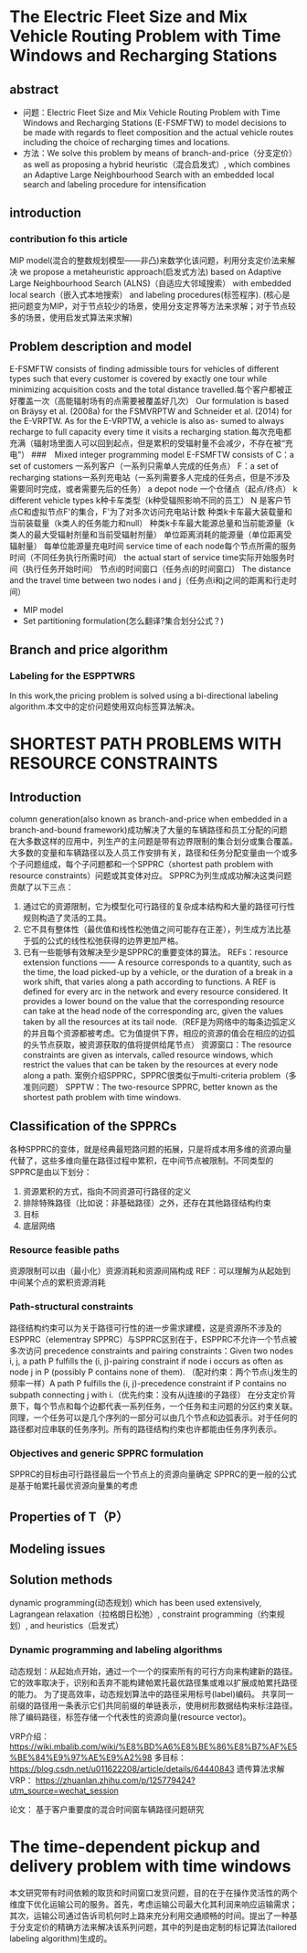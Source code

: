 # The Electric Fleet Size and Mix Vehicle Routing Problem with Time Windows and Recharging Stations
## abstract
* 问题：Electric Fleet Size and Mix Vehicle Routing Problem with Time Windows and Recharging Stations (E-FSMFTW) to model decisions to be made with regards to fleet composition and the actual vehicle routes including the choice of recharging times and locations.
* 方法：We solve this problem by means of branch-and-price（分支定价） as well as proposing a hybrid heuristic（混合启发式）, which combines an Adaptive Large Neighbourhood Search with an embedded local search and labeling procedure for intensification
## introduction
### contribution fo this article
MIP model(混合的整数规划模型——非凸)来数学化该问题，利用分支定价法来解决
we propose a metaheuristic approach(启发式方法) based on Adaptive Large Neighbourhood Search (ALNS)（自适应大邻域搜索） with embedded local search（嵌入式本地搜索） and labeling procedures(标签程序).
(核心是把问题变为MIP，对于节点较少的场景，使用分支定界等方法来求解；对于节点较多的场景，使用启发式算法来求解)
## Problem description and model
E-FSMFTW consists of finding admissible tours for vehicles of different types such that every customer is covered by exactly one tour while minimizing acquisition costs and the total distance travelled.每个客户都被正好覆盖一次（高能辐射场有的点需要被覆盖好几次）
Our formulation is based on Bräysy et al. (2008a) for the FSMVRPTW and Schneider et al. (2014) for the E-VRPTW. As for the E-VRPTW, a vehicle is also as- sumed to always recharge to full capacity every time it visits a recharging station.每次充电都充满（辐射场里面人可以回到起点，但是累积的受辐射量不会减少，不存在被“充电”）
###　Mixed integer programming model
E-FSMFTW consists of 
C：a set of customers 一系列客户（一系列只需单人完成的任务点）
F：a set of recharging stations一系列充电站（一系列需要多人完成的任务点，但是不涉及需要同时完成，或者需要先后的任务）
a depot node 一个仓储点（起点/终点）
k different vehicle types k种卡车类型（k种受辐照影响不同的员工）
N 是客户节点C和虚拟节点F'的集合，F'为了对多次访问充电站计数
种类k卡车最大装载量和当前装载量（k类人的任务能力和null）
种类k卡车最大能源总量和当前能源量（k类人的最大受辐射剂量和当前受辐射剂量）
单位距离消耗的能源量（单位距离受辐射量）
每单位能源量充电时间
service time of each node每个节点所需的服务时间（不同任务执行所需时间）
the actual start of service time实际开始服务时间（执行任务开始时间）
节点i的时间窗口（任务点i的时间窗口）
The distance and the travel time between two nodes i and j（任务点i和j之间的距离和行走时间）
* MIP model
* Set partitioning formulation(怎么翻译?集合划分公式？)
## Branch and price algorithm

### Labeling for the ESPPTWRS
In this work,the pricing problem is solved using a bi-directional labeling algorithm.本文中的定价问题使用双向标签算法解决。

# SHORTEST PATH PROBLEMS WITH RESOURCE CONSTRAINTS
## Introduction
column generation(also known as branch-and-price when embedded in a branch-and-bound framework)成功解决了大量的车辆路径和员工分配的问题
在大多数这样的应用中，列生产的主问题是带有边界限制的集合划分或集合覆盖。大多数的变量和车辆路径以及人员工作安排有关，路径和任务分配变量由一个或多个子问题组成，每个子问题都和一个SPPRC（shortest path problem with resource constraints）问题或其变体对应。
SPPRC为列生成成功解决这类问题贡献了以下三点：
1. 通过它的资源限制，它为模型化可行路径的复杂成本结构和大量的路径可行性规则构造了灵活的工具。
2. 它不具有整体性（最优值和线性松弛值之间可能存在正差），列生成方法比基于弧的公式的线性松弛获得的边界更加严格。
3. 已有一些能够有效解决至少是SPPRC的重要变体的算法。
REFs：resource extension functions —— A resource corresponds to a quantity, such as the time, the load picked-up by a vehicle, or the duration of a break in a work shift, that varies along a path according to functions. A REF is defined for every arc in the network and every resource considered. It provides a lower bound on the value that the corresponding resource can take at the head node of the corresponding arc, given the values taken by all the resources at its tail node.（REF是为网络中的每条边弧定义的并且每个资源都被考虑。它为值提供下界，相应的资源的值会在相应的边弧的头节点获取，被资源获取的值将提供给尾节点）
资源窗口：The resource constraints are given as intervals, called resource windows, which restrict the values that can be taken by the resources at every node along a path.
案例介绍SPPRC，SPPRC很类似于multi-criteria problem（多准则问题）
SPPTW：The two-resource SPPRC, better known as the shortest path problem with time windows.

## Classification of the SPPRCs
各种SPPRC的变体，就是经典最短路问题的拓展，只是将成本用多维的资源向量代替了，这些多维向量在路径过程中累积，在中间节点被限制。不同类型的SPPRC是由以下划分：
1. 资源累积的方式，指向不同资源可行路径的定义
2. 排除特殊路径（比如说：非基础路径）之外，还存在其他路径结构约束
3. 目标
4. 底层网络

### Resource feasible paths
资源限制可以由（最小化）资源消耗和资源间隔构成
REF：可以理解为从起始到中间某个点的累积资源消耗
### Path-structural constraints
路径结构约束可以为关于路径可行性的进一步需求建模，这是资源所不涉及的
ESPPRC（elementray SPPRC）与SPPRC区别在于，ESPPRC不允许一个节点被多次访问
precedence constraints and pairing constraints：Given two nodes i, j, a path P fulfills the (i, j)-pairing constraint if node i occurs as often as node j in P (possibly P contains none of them). （配对约束：两个节点i,j发生的频率一样）A path P fulfills the (i, j)-precedence constraint if P contains no subpath connecting j with i.（优先约束：没有从j连接i的子路径）
在分支定价背景下，每个节点和每个边都代表一系列任务，一个任务和主问题的分区约束关联。同理，一个任务可以是几个序列的一部分可以由几个节点和边弧表示。对于任何的路径都对应串联的任务序列。所有的路径结构约束也许都能由任务序列表示。
### Objectives and generic SPPRC formulation
SPPRC的目标由可行路径最后一个节点上的资源向量确定
SPPRC的更一般的公式是基于帕累托最优资源向量集的考虑

## Properties of T（P）
## Modeling issues
## Solution methods
dynamic programming(动态规划) which has been used extensively, Lagrangean relaxation（拉格朗日松弛）, constraint programming（约束规划）, and heuristics（启发式）
### Dynamic programming and labeling algorithms
动态规划：从起始点开始，通过一个一个的探索所有的可行方向来构建新的路径。它的效率取决于，识别和丢弃不能构建帕累托最优路径集或难以扩展成帕累托路径的能力。
为了提高效率，动态规划算法中的路径采用标号(label)编码。
共享同一前缀的路径用一条表示它们共同前缀的单链表示，使用树形数据结构来标注路径。除了编码路径，标签存储一个代表性的资源向量(resource vector)。


VRP介绍：
https://wiki.mbalib.com/wiki/%E8%BD%A6%E8%BE%86%E8%B7%AF%E5%BE%84%E9%97%AE%E9%A2%98
多目标：
https://blog.csdn.net/u011622208/article/details/64440843
遗传算法求解VRP：
https://zhuanlan.zhihu.com/p/125779424?utm_source=wechat_session

论文：
基于客户重要度的混合时间窗车辆路径问题研究



# The time-dependent pickup and delivery problem with time windows
本文研究带有时间依赖的取货和时间窗口发货问题，目的在于在操作灵活性的两个维度下优化运输公司的服务。首先，考虑运输公司最大化其利润来响应运输需求；其次，运输公司通过告诉司机何时上路来充分利用交通顺畅的时间。提出了一种基于分支定价的精确方法来解决该系列问题，其中的列是由定制的标记算法(tailored labeling algorithm)生成的。







